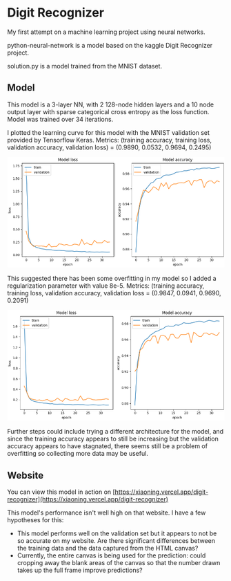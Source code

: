 # Digit Recognizer

My first attempt on a machine learning project using neural networks. 

python-neural-network is a model based on the kaggle Digit Recognizer project.

solution.py is a model trained from the MNIST dataset.

## Model

This model is a 3-layer NN, with 2 128-node hidden layers and a 10 node output layer with sparse categorical cross entropy as the loss function. Model was trained over 34 iterations.

I plotted the learning curve for this model with the MNIST validation set provided by Tensorflow Keras. Metrics:
(training accuracy, training loss, validation accuracy, validation loss) = (0.9890, 0.0532, 0.9694,  0.2495)

![unregularized_graph](./img/noreg.png)

This suggested there has been some overfitting in my model so I added a regularization parameter with value 8e-5. Metrics:
(training accuracy, training loss, validation accuracy, validation loss = (0.9847, 0.0941, 0.9690, 0.2091)

![regularized_graph](./img/reg.png)

Further steps could include trying a different architecture for the model, and since the training accuracy appears to still be increasing but the validation accuracy appears to have stagnated, there seems still be a problem of overfitting so collecting more data may be useful.

## Website

You can view this model in action on [https://xiaoning.vercel.app/digit-recognizer](https://xiaoning.vercel.app/digit-recognizer)

This model's performance isn't well high on that website. I have a few hypotheses for this:
* This model performs well on the validation set but it appears to not be so accurate on my website. Are there significant differences between the training data and the data captured from the HTML canvas? 
* Currently, the entire canvas is being used for the prediction: could cropping away the blank areas of the canvas so that the number drawn takes up the full frame improve predictions?
